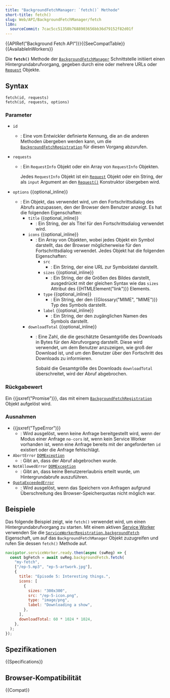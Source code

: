 ```yaml
---
title: "BackgroundFetchManager: `fetch()` Methode"
short-title: fetch()
slug: Web/API/BackgroundFetchManager/fetch
l10n:
  sourceCommit: 7cac5cc51350b7688903656bb36d79152f82d01f
---
```


{{APIRef("Background Fetch API")}}{{SeeCompatTable}}{{AvailableInWorkers}}

Die **`fetch()`** Methode der [`BackgroundFetchManager`](/de/docs/Web/API/BackgroundFetchManager) Schnittstelle initiiert einen Hintergrundabrufvorgang, gegeben durch eine oder mehrere URLs oder [`Request`](/de/docs/Web/API/Request) Objekte.

## Syntax

```js-nolint
fetch(id, requests)
fetch(id, requests, options)
```

### Parameter

- `id`
  - : Eine vom Entwickler definierte Kennung, die an die anderen Methoden übergeben werden kann, um die [`BackgroundFetchRegistration`](/de/docs/Web/API/BackgroundFetchRegistration) für diesen Vorgang abzurufen.
- `requests`
  - : Ein `RequestInfo` Objekt oder ein Array von `RequestInfo` Objekten.

    Jedes `RequestInfo` Objekt ist ein [`Request`](/de/docs/Web/API/Request) Objekt oder ein String, der als `input` Argument an den [`Request()`](/de/docs/Web/API/Request/Request) Konstruktor übergeben wird.

- `options` {{optional_inline}}
  - : Ein Objekt, das verwendet wird, um den Fortschrittsdialog des Abrufs anzupassen, den der Browser dem Benutzer anzeigt. Es hat die folgenden Eigenschaften:
    - `title` {{optional_inline}}
      - : Ein String, der als Titel für den Fortschrittsdialog verwendet wird.
    - `icons` {{optional_inline}}
      - : Ein Array von Objekten, wobei jedes Objekt ein Symbol darstellt, das der Browser möglicherweise für den Fortschrittsdialog verwendet. Jedes Objekt hat die folgenden Eigenschaften:
        - `src`
          - : Ein String, der eine URL zur Symboldatei darstellt.
        - `sizes` {{optional_inline}}
          - : Ein String, der die Größen des Bildes darstellt, ausgedrückt mit der gleichen Syntax wie das `sizes` Attribut des {{HTMLElement("link")}} Elements.
        - `type` {{optional_inline}}
          - : Ein String, der den {{Glossary("MIME", "MIME")}} Typ des Symbols darstellt.
        - `label` {{optional_inline}}
          - : Ein String, der den zugänglichen Namen des Symbols darstellt.
    - `downloadTotal` {{optional_inline}}
      - : Eine Zahl, die die geschätzte Gesamtgröße des Downloads in Bytes für den Abrufvorgang darstellt. Diese wird verwendet, um dem Benutzer anzuzeigen, wie groß der Download ist, und um den Benutzer über den Fortschritt des Downloads zu informieren.

        Sobald die Gesamtgröße des Downloads `downloadTotal` überschreitet, wird der Abruf abgebrochen.

### Rückgabewert

Ein {{jsxref("Promise")}}, das mit einem [`BackgroundFetchRegistration`](/de/docs/Web/API/BackgroundFetchRegistration) Objekt aufgelöst wird.

### Ausnahmen

- {{jsxref("TypeError")}}
  - : Wird ausgelöst, wenn keine Anfrage bereitgestellt wird, wenn der Modus einer Anfrage `no-cors` ist, wenn kein Service Worker vorhanden ist, wenn eine Anfrage bereits mit der angeforderten `id` existiert oder die Anfrage fehlschlägt.
- `AbortError` [`DOMException`](/de/docs/Web/API/DOMException)
  - : Gibt an, dass der Abruf abgebrochen wurde.
- `NotAllowedError` [`DOMException`](/de/docs/Web/API/DOMException)
  - : Gibt an, dass keine Benutzererlaubnis erteilt wurde, um Hintergrundabrufe auszuführen.
- [`QuotaExceededError`](/de/docs/Web/API/QuotaExceededError)
  - : Wird ausgelöst, wenn das Speichern von Anfragen aufgrund Überschreitung des Browser-Speicherquotas nicht möglich war.

## Beispiele

Das folgende Beispiel zeigt, wie `fetch()` verwendet wird, um einen Hintergrundabrufvorgang zu starten. Mit einem aktiven
[Service Worker](/de/docs/Web/API/ServiceWorker) verwenden Sie die
[`ServiceWorkerRegistration.backgroundFetch`](/de/docs/Web/API/ServiceWorkerRegistration/backgroundFetch) Eigenschaft, um auf das
`BackgroundFetchManager` Objekt zuzugreifen und rufen Sie dessen `fetch()`
Methode auf.

```js
navigator.serviceWorker.ready.then(async (swReg) => {
  const bgFetch = await swReg.backgroundFetch.fetch(
    "my-fetch",
    ["/ep-5.mp3", "ep-5-artwork.jpg"],
    {
      title: "Episode 5: Interesting things.",
      icons: [
        {
          sizes: "300x300",
          src: "/ep-5-icon.png",
          type: "image/png",
          label: "Downloading a show",
        },
      ],
      downloadTotal: 60 * 1024 * 1024,
    },
  );
});
```

## Spezifikationen

{{Specifications}}

## Browser-Kompatibilität

{{Compat}}
